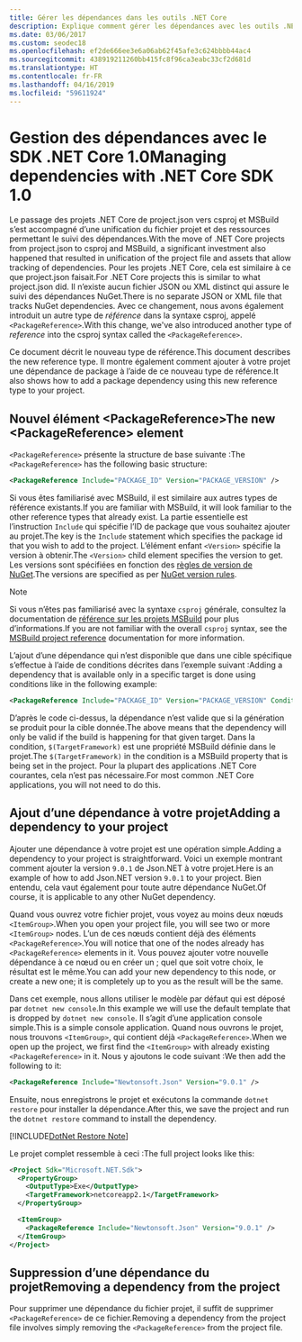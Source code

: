 ```yaml
---
title: Gérer les dépendances dans les outils .NET Core
description: Explique comment gérer les dépendances avec les outils .NET Core.
ms.date: 03/06/2017
ms.custom: seodec18
ms.openlocfilehash: ef2de666ee3e6a06ab62f45afe3c624bbbb44ac4
ms.sourcegitcommit: 438919211260bb415fc8f96ca3eabc33cf2d681d
ms.translationtype: HT
ms.contentlocale: fr-FR
ms.lasthandoff: 04/16/2019
ms.locfileid: "59611924"
---
```

# <a name="managing-dependencies-with-net-core-sdk-10"></a><span data-ttu-id="6e6cd-103">Gestion des dépendances avec le SDK .NET Core 1.0</span><span class="sxs-lookup"><span data-stu-id="6e6cd-103">Managing dependencies with .NET Core SDK 1.0</span></span>

<span data-ttu-id="6e6cd-104">Le passage des projets .NET Core de project.json vers csproj et MSBuild s’est accompagné d’une unification du fichier projet et des ressources permettant le suivi des dépendances.</span><span class="sxs-lookup"><span data-stu-id="6e6cd-104">With the move of .NET Core projects from project.json to csproj and MSBuild, a significant investment also happened that resulted in unification of the project file and assets that allow tracking of dependencies.</span></span> <span data-ttu-id="6e6cd-105">Pour les projets .NET Core, cela est similaire à ce que project.json faisait.</span><span class="sxs-lookup"><span data-stu-id="6e6cd-105">For .NET Core projects this is similar to what project.json did.</span></span> <span data-ttu-id="6e6cd-106">Il n’existe aucun fichier JSON ou XML distinct qui assure le suivi des dépendances NuGet.</span><span class="sxs-lookup"><span data-stu-id="6e6cd-106">There is no separate JSON or XML file that tracks NuGet dependencies.</span></span> <span data-ttu-id="6e6cd-107">Avec ce changement, nous avons également introduit un autre type de *référence* dans la syntaxe csproj, appelé `<PackageReference>`.</span><span class="sxs-lookup"><span data-stu-id="6e6cd-107">With this change, we've also introduced another type of *reference* into the csproj syntax called the `<PackageReference>`.</span></span> 

<span data-ttu-id="6e6cd-108">Ce document décrit le nouveau type de référence.</span><span class="sxs-lookup"><span data-stu-id="6e6cd-108">This document describes the new reference type.</span></span> <span data-ttu-id="6e6cd-109">Il montre également comment ajouter à votre projet une dépendance de package à l’aide de ce nouveau type de référence.</span><span class="sxs-lookup"><span data-stu-id="6e6cd-109">It also shows how to add a package dependency using this new reference type to your project.</span></span> 

## <a name="the-new-packagereference-element"></a><span data-ttu-id="6e6cd-110">Nouvel élément \<PackageReference></span><span class="sxs-lookup"><span data-stu-id="6e6cd-110">The new \<PackageReference> element</span></span>
<span data-ttu-id="6e6cd-111">`<PackageReference>` présente la structure de base suivante :</span><span class="sxs-lookup"><span data-stu-id="6e6cd-111">The `<PackageReference>` has the following basic structure:</span></span>

```xml
<PackageReference Include="PACKAGE_ID" Version="PACKAGE_VERSION" />
```

<span data-ttu-id="6e6cd-112">Si vous êtes familiarisé avec MSBuild, il est similaire aux autres types de référence existants.</span><span class="sxs-lookup"><span data-stu-id="6e6cd-112">If you are familiar with MSBuild, it will look familiar to the other reference types that already exist.</span></span> <span data-ttu-id="6e6cd-113">La partie essentielle est l’instruction `Include` qui spécifie l’ID de package que vous souhaitez ajouter au projet.</span><span class="sxs-lookup"><span data-stu-id="6e6cd-113">The key is the `Include` statement which specifies the package id that you wish to add to the project.</span></span> <span data-ttu-id="6e6cd-114">L’élément enfant `<Version>` spécifie la version à obtenir.</span><span class="sxs-lookup"><span data-stu-id="6e6cd-114">The `<Version>` child element specifies the version to get.</span></span> <span data-ttu-id="6e6cd-115">Les versions sont spécifiées en fonction des [règles de version de NuGet](/nuget/create-packages/dependency-versions#version-ranges).</span><span class="sxs-lookup"><span data-stu-id="6e6cd-115">The versions are specified as per [NuGet version rules](/nuget/create-packages/dependency-versions#version-ranges).</span></span>

> [!NOTE]
> <span data-ttu-id="6e6cd-116">Si vous n’êtes pas familiarisé avec la syntaxe `csproj` générale, consultez la documentation de [référence sur les projets MSBuild](/visualstudio/msbuild/msbuild-project-file-schema-reference) pour plus d’informations.</span><span class="sxs-lookup"><span data-stu-id="6e6cd-116">If you are not familiar with the overall `csproj` syntax, see the [MSBuild project reference](/visualstudio/msbuild/msbuild-project-file-schema-reference) documentation for more information.</span></span>  

<span data-ttu-id="6e6cd-117">L’ajout d’une dépendance qui n’est disponible que dans une cible spécifique s’effectue à l’aide de conditions décrites dans l’exemple suivant :</span><span class="sxs-lookup"><span data-stu-id="6e6cd-117">Adding a dependency that is available only in a specific target is done using conditions like in the following example:</span></span>

```xml
<PackageReference Include="PACKAGE_ID" Version="PACKAGE_VERSION" Condition="'$(TargetFramework)' == 'netcoreapp2.1'" />
```

<span data-ttu-id="6e6cd-118">D’après le code ci-dessus, la dépendance n’est valide que si la génération se produit pour la cible donnée.</span><span class="sxs-lookup"><span data-stu-id="6e6cd-118">The above means that the dependency will only be valid if the build is happening for that given target.</span></span> <span data-ttu-id="6e6cd-119">Dans la condition, `$(TargetFramework)` est une propriété MSBuild définie dans le projet.</span><span class="sxs-lookup"><span data-stu-id="6e6cd-119">The `$(TargetFramework)` in the condition is a MSBuild property that is being set in the project.</span></span> <span data-ttu-id="6e6cd-120">Pour la plupart des applications .NET Core courantes, cela n’est pas nécessaire.</span><span class="sxs-lookup"><span data-stu-id="6e6cd-120">For most common .NET Core applications, you will not need to do this.</span></span> 

## <a name="adding-a-dependency-to-your-project"></a><span data-ttu-id="6e6cd-121">Ajout d’une dépendance à votre projet</span><span class="sxs-lookup"><span data-stu-id="6e6cd-121">Adding a dependency to your project</span></span>
<span data-ttu-id="6e6cd-122">Ajouter une dépendance à votre projet est une opération simple.</span><span class="sxs-lookup"><span data-stu-id="6e6cd-122">Adding a dependency to your project is straightforward.</span></span> <span data-ttu-id="6e6cd-123">Voici un exemple montrant comment ajouter la version `9.0.1` de Json.NET à votre projet.</span><span class="sxs-lookup"><span data-stu-id="6e6cd-123">Here is an example of how to add Json.NET version `9.0.1` to your project.</span></span> <span data-ttu-id="6e6cd-124">Bien entendu, cela vaut également pour toute autre dépendance NuGet.</span><span class="sxs-lookup"><span data-stu-id="6e6cd-124">Of course, it is applicable to any other NuGet dependency.</span></span> 

<span data-ttu-id="6e6cd-125">Quand vous ouvrez votre fichier projet, vous voyez au moins deux nœuds `<ItemGroup>`.</span><span class="sxs-lookup"><span data-stu-id="6e6cd-125">When you open your project file, you will see two or more `<ItemGroup>` nodes.</span></span> <span data-ttu-id="6e6cd-126">L’un de ces nœuds contient déjà des éléments `<PackageReference>`.</span><span class="sxs-lookup"><span data-stu-id="6e6cd-126">You will notice that one of the nodes already has `<PackageReference>` elements in it.</span></span> <span data-ttu-id="6e6cd-127">Vous pouvez ajouter votre nouvelle dépendance à ce nœud ou en créer un ; quel que soit votre choix, le résultat est le même.</span><span class="sxs-lookup"><span data-stu-id="6e6cd-127">You can add your new dependency to this node, or create a new one; it is completely up to you as the result will be the same.</span></span> 

<span data-ttu-id="6e6cd-128">Dans cet exemple, nous allons utiliser le modèle par défaut qui est déposé par `dotnet new console`.</span><span class="sxs-lookup"><span data-stu-id="6e6cd-128">In this example we will use the default template that is dropped by `dotnet new console`.</span></span> <span data-ttu-id="6e6cd-129">Il s’agit d’une application console simple.</span><span class="sxs-lookup"><span data-stu-id="6e6cd-129">This is a simple console application.</span></span> <span data-ttu-id="6e6cd-130">Quand nous ouvrons le projet, nous trouvons `<ItemGroup>`, qui contient déjà `<PackageReference>`.</span><span class="sxs-lookup"><span data-stu-id="6e6cd-130">When we open up the project, we first find the `<ItemGroup>` with already existing `<PackageReference>` in it.</span></span> <span data-ttu-id="6e6cd-131">Nous y ajoutons le code suivant :</span><span class="sxs-lookup"><span data-stu-id="6e6cd-131">We then add the following to it:</span></span>

```xml
<PackageReference Include="Newtonsoft.Json" Version="9.0.1" />
```

<span data-ttu-id="6e6cd-132">Ensuite, nous enregistrons le projet et exécutons la commande `dotnet restore` pour installer la dépendance.</span><span class="sxs-lookup"><span data-stu-id="6e6cd-132">After this, we save the project and run the `dotnet restore` command to install the dependency.</span></span> 

[!INCLUDE[DotNet Restore Note](~/includes/dotnet-restore-note.md)]

<span data-ttu-id="6e6cd-133">Le projet complet ressemble à ceci :</span><span class="sxs-lookup"><span data-stu-id="6e6cd-133">The full project looks like this:</span></span>

```xml
<Project Sdk="Microsoft.NET.Sdk">
  <PropertyGroup>
    <OutputType>Exe</OutputType>
    <TargetFramework>netcoreapp2.1</TargetFramework>
  </PropertyGroup>

  <ItemGroup>
    <PackageReference Include="Newtonsoft.Json" Version="9.0.1" />
  </ItemGroup>
</Project>
```

## <a name="removing-a-dependency-from-the-project"></a><span data-ttu-id="6e6cd-134">Suppression d’une dépendance du projet</span><span class="sxs-lookup"><span data-stu-id="6e6cd-134">Removing a dependency from the project</span></span>
<span data-ttu-id="6e6cd-135">Pour supprimer une dépendance du fichier projet, il suffit de supprimer `<PackageReference>` de ce fichier.</span><span class="sxs-lookup"><span data-stu-id="6e6cd-135">Removing a dependency from the project file involves simply removing the `<PackageReference>` from the project file.</span></span>
